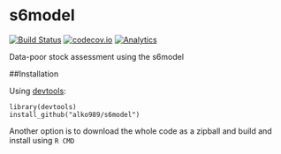 # s6model

[![Build Status](https://travis-ci.org/alko989/s6model.svg?branch=master)](https://travis-ci.org/alko989/s6model)
[![codecov.io](https://codecov.io/github/alko989/s6model/coverage.svg?branch=master)](https://codecov.io/github/alko989/s6model?branch=master) [![Analytics](https://ga-beacon.appspot.com/UA-73594222-1/s6model/master)](https://github.com/igrigorik/ga-beacon)

Data-poor stock assessment using the s6model




##Installation

Using [devtools](http://cran.r-project.org/web/packages/devtools/index.html):

``` 
library(devtools)
install_github("alko989/s6model")
```

Another option is to download the whole code as a zipball and build and install using ```R CMD```
